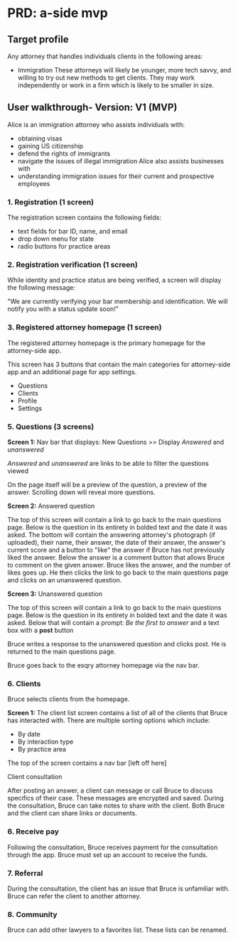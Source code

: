 # PRD: a-side mvp

## Target profile
Any attorney that handles individuals clients in the following areas:
* Immigration
These attorneys will likely be younger, more tech savvy, and willing to try out new methods to get clients. 
They may work independently or work in a firm which is likely to be smaller in size.

## User walkthrough- Version: V1 (MVP)
Alice is an immigration attorney who assists individuals with: 
* obtaining visas 
* gaining US citizenship
* defend the rights of immigrants
* navigate the issues of illegal immigration
Alice also assists businesses with 
* understanding immigration issues for their current and prospective employees

### 1. Registration (1 screen)

The registration screen contains the following fields:

* text fields for bar ID, name, and email
* drop down menu for state
* radio buttons for practice areas

### 2. Registration verification (1 screen)

While identity and practice status are being verified, a screen will display the following message:

"We are currently verifying your bar membership and identification. We will notify you with a status update soon!"

### 3. Registered attorney homepage (1 screen)

The registered attorney homepage is the primary homepage for the attorney-side app. 

This screen has 3 buttons that contain the main categories for attorney-side app and an additional page for app settings.

* Questions
* Clients
* Profile
* Settings

### 5. Questions (3 screens)

**Screen 1:**  Nav bar that displays: New Questions >> Display *Answered* and *unanswered*

 *Answered* and *unanswered* are links to be able to filter the questions viewed

On the page itself will be a preview of the question, a preview of the answer. Scrolling down will reveal more questions. 

**Screen 2:** Answered question  

The top of this screen will contain a link to go back to the main questions page. Below is the question in its entirety in bolded text and the date it was asked. The bottom will contain the answering attorney's photograph (if uploaded), their name, their answer, the date of their answer, the answer's current score and a button to "like" the answer if Bruce has not previously liked the answer.
Below the answer is a comment button that allows Bruce to comment on the given answer. Bruce likes the answer, and the number of likes goes up. He then clicks the link to go back to the main questions page and clicks on an unanswered question.

**Screen 3:** Unanswered question

The top of this screen will contain a link to go back to the main questions page. Below is the question in its entirety in bolded text and the date it was asked. Below that will contain a prompt: *Be the first to answer* and a text box with a **post** button

Bruce writes a response to the unanswered question and clicks post. He is returned to the main questions page.

Bruce goes back to the esqry attorney homepage via the nav bar.

### 6. Clients

Bruce selects clients from the homepage.

**Screen 1:** The client list screen contains a list of all of the clients that Bruce has interacted with. There are multiple sorting options which include:
* By date
* By interaction type
* By practice area

The top of the screen contains a nav bar [left off here]

Client consultation

After posting an answer, a client can message or call Bruce to discuss specifics of their case. These messages are encrypted and saved. 
During the consultation, Bruce can take notes to share with the client. 
Both Bruce and the client can share links or documents.

### 6. Receive pay

Following the consultation, Bruce receives payment for the consultation through the app. 
Bruce must set up an account to receive the funds.

### 7. Referral 

During the consultation, the client has an issue that Bruce is unfamiliar with. 
Bruce can refer the client to another attorney.

### 8. Community

Bruce can add other lawyers to a favorites list. These lists can be renamed.
